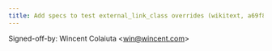 ```yaml
---
title: Add specs to test external_link_class overrides (wikitext, a69f859)
---
```


Signed-off-by: Wincent Colaiuta &lt;win@wincent.com&gt;
